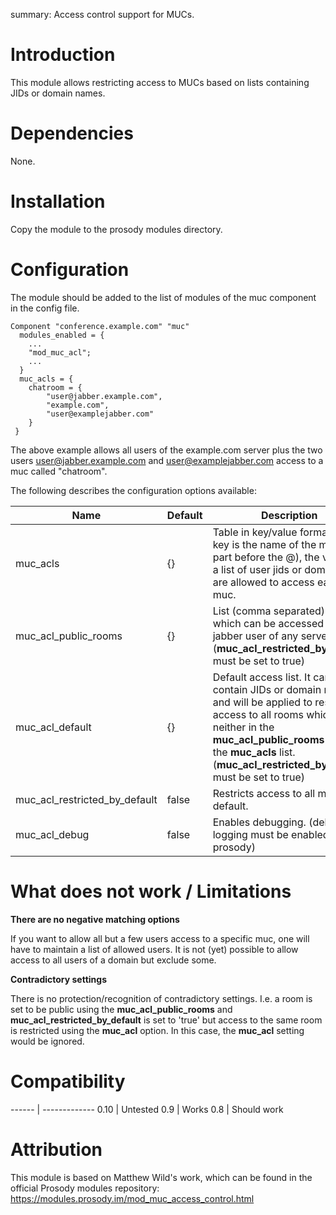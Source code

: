 summary: Access control support for MUCs.

Introduction
============

This module allows restricting access to MUCs based on lists containing JIDs
or domain names.

Dependencies
============

None.

Installation
============

Copy the module to the prosody modules directory.

Configuration
=============

The module should be added to the list of modules of the muc component in the
config file.

    Component "conference.example.com" "muc"
      modules_enabled = {
        ...
        "mod_muc_acl";
        ...
      }
      muc_acls = {
        chatroom = {
            "user@jabber.example.com",
            "example.com",
            "user@examplejabber.com"
        }
     }

The above example allows all users of the example.com server plus the two users
user@jabber.example.com and user@examplejabber.com access to a muc called
"chatroom".

The following describes the configuration options available:


Name                                | Default   | Description
----------------------------------- | --------- | ---------------------------------------------------------------------------------------------------------------------------------------------------------------------------------------------------------------------------------------------------------------
muc\_acls                           | {}        | Table in key/value format. The key is the name of the muc (the part before the @), the value is a list of user jids or domains that are allowed to access each muc.
muc\_acl\_public\_rooms             | {}        | List (comma separated) of mucs which can be accessed by any jabber user of any server. (**muc\_acl\_restricted\_by\_default** must be set to true)
muc\_acl\_default                   | {}        | Default access list. It can contain JIDs or domain names and will be applied to restrict access to all rooms which are neither in the **muc\_acl\_public\_rooms** list nor the **muc\_acls** list. (**muc\_acl\_restricted\_by\_default** must be set to true)
muc\_acl\_restricted\_by\_default   | false     | Restricts access to all mucs by default.
muc\_acl\_debug                     | false     | Enables debugging. (debug logging must be enabled in prosody)


What does not work / Limitations
================================

**There are no negative matching options**

If you want to allow all but a few users access to a specific muc, one will have to maintain
a list of allowed users. It is not (yet) possible to allow access to all users of a domain but
exclude some.

**Contradictory settings**

There is no protection/recognition of contradictory settings.
I.e. a room is set to be public using the **muc\_acl\_public\_rooms** and
**muc\_acl\_restricted\_by\_default** is set to 'true' but access to the same room
is restricted using the **muc\_acl** option. In this case, the **muc\_acl**
setting would be ignored.

Compatibility
=============

------ | -------------
0.10   | Untested
0.9    | Works
0.8    | Should work


Attribution
===========

This module is based on Matthew Wild's work, which can be found in the
official Prosody modules repository:
https://modules.prosody.im/mod_muc_access_control.html
